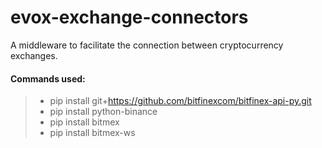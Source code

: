 # evox-exchange-connectors

A middleware to facilitate the connection between cryptocurrency exchanges.

#### Commands used:
>* pip install git+https://github.com/bitfinexcom/bitfinex-api-py.git
>* pip install python-binance
>* pip install bitmex
>* pip install bitmex-ws